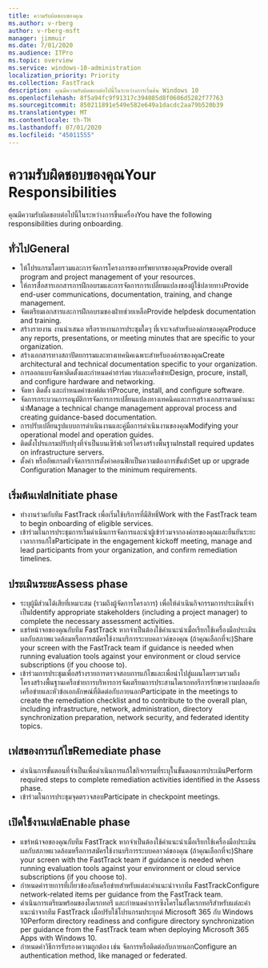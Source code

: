 ```yaml
---
title: ความรับผิดชอบของคุณ
ms.author: v-rberg
author: v-rberg-msft
manager: jimmuir
ms.date: 7/01/2020
ms.audience: ITPro
ms.topic: overview
ms.service: windows-10-administration
localization_priority: Priority
ms.collection: FastTrack
description: คุณมีความรับผิดชอบต่อไปนี้ในระหว่างการเริ่มต้น Windows 10
ms.openlocfilehash: 8f5a94fc9f91317c394085d8f0606d5282f77763
ms.sourcegitcommit: 850211891e549e582e649a1dacdc2aa79b520b39
ms.translationtype: MT
ms.contentlocale: th-TH
ms.lasthandoff: 07/01/2020
ms.locfileid: "45011555"
---
```

# <a name="your-responsibilities"></a><span data-ttu-id="72ac1-103">ความรับผิดชอบของคุณ</span><span class="sxs-lookup"><span data-stu-id="72ac1-103">Your Responsibilities</span></span>

<span data-ttu-id="72ac1-104">คุณมีความรับผิดชอบต่อไปนี้ในระหว่างการขึ้นเครื่อง</span><span class="sxs-lookup"><span data-stu-id="72ac1-104">You have the following responsibilities during onboarding.</span></span>

## <a name="general"></a><span data-ttu-id="72ac1-105">ทั่วไป</span><span class="sxs-lookup"><span data-stu-id="72ac1-105">General</span></span>

- <span data-ttu-id="72ac1-106">ให้โปรแกรมโดยรวมและการจัดการโครงการของทรัพยากรของคุณ</span><span class="sxs-lookup"><span data-stu-id="72ac1-106">Provide overall program and project management of your resources.</span></span>
- <span data-ttu-id="72ac1-107">ให้การสื่อสารเอกสารการฝึกอบรมและการจัดการการเปลี่ยนแปลงของผู้ใช้ปลายทาง</span><span class="sxs-lookup"><span data-stu-id="72ac1-107">Provide end-user communications, documentation, training, and change management.</span></span>
- <span data-ttu-id="72ac1-108">จัดเตรียมเอกสารและการฝึกอบรมของฝ่ายช่วยเหลือ</span><span class="sxs-lookup"><span data-stu-id="72ac1-108">Provide helpdesk documentation and training.</span></span>
- <span data-ttu-id="72ac1-109">สร้างรายงาน งานนําเสนอ หรือรายงานการประชุมใดๆ ที่เจาะจงสําหรับองค์กรของคุณ</span><span class="sxs-lookup"><span data-stu-id="72ac1-109">Produce any reports, presentations, or meeting minutes that are specific to your organization.</span></span>
- <span data-ttu-id="72ac1-110">สร้างเอกสารทางสถาปัตยกรรมและทางเทคนิคเฉพาะสําหรับองค์กรของคุณ</span><span class="sxs-lookup"><span data-stu-id="72ac1-110">Create architectural and technical documentation specific to your organization.</span></span>
- <span data-ttu-id="72ac1-111">การออกแบบจัดหาติดตั้งและกําหนดค่าฮาร์ดแวร์และเครือข่าย</span><span class="sxs-lookup"><span data-stu-id="72ac1-111">Design, procure, install, and configure hardware and networking.</span></span>
- <span data-ttu-id="72ac1-112">จัดหา ติดตั้ง และกําหนดค่าซอฟต์แวร์</span><span class="sxs-lookup"><span data-stu-id="72ac1-112">Procure, install, and configure software.</span></span>
- <span data-ttu-id="72ac1-113">จัดการกระบวนการอนุมัติการจัดการการเปลี่ยนแปลงทางเทคนิคและการสร้างเอกสารตามคําแนะนํา</span><span class="sxs-lookup"><span data-stu-id="72ac1-113">Manage a technical change management approval process and creating guidance-based documentation.</span></span>
- <span data-ttu-id="72ac1-114">การปรับเปลี่ยนรูปแบบการดําเนินงานและคู่มือการดําเนินงานของคุณ</span><span class="sxs-lookup"><span data-stu-id="72ac1-114">Modifying your operational model and operation guides.</span></span>
- <span data-ttu-id="72ac1-115">ติดตั้งโปรแกรมปรับปรุงที่จําเป็นบนเซิร์ฟเวอร์โครงสร้างพื้นฐาน</span><span class="sxs-lookup"><span data-stu-id="72ac1-115">Install required updates on infrastructure servers.</span></span>
- <span data-ttu-id="72ac1-116">ตั้งค่า หรืออัพเกรดตัวจัดการการตั้งค่าคอนฟิกเป็นความต้องการขั้นต่ํา</span><span class="sxs-lookup"><span data-stu-id="72ac1-116">Set up or upgrade Configuration Manager to the minimum requirements.</span></span>

## <a name="initiate-phase"></a><span data-ttu-id="72ac1-117">เริ่มต้นเฟส</span><span class="sxs-lookup"><span data-stu-id="72ac1-117">Initiate phase</span></span>

- <span data-ttu-id="72ac1-118">ทํางานร่วมกับทีม FastTrack เพื่อเริ่มใช้บริการที่มีสิทธิ์</span><span class="sxs-lookup"><span data-stu-id="72ac1-118">Work with the FastTrack team to begin onboarding of eligible services.</span></span>
- <span data-ttu-id="72ac1-119">เข้าร่วมในการประชุมการเริ่มดําเนินการจัดการและนําผู้เข้าร่วมจากองค์กรของคุณและยืนยันระยะเวลาการแก้ไข</span><span class="sxs-lookup"><span data-stu-id="72ac1-119">Participate in the engagement kickoff meeting, manage and lead participants from your organization, and confirm remediation timelines.</span></span>

## <a name="assess-phase"></a><span data-ttu-id="72ac1-120">ประเมินระยะ</span><span class="sxs-lookup"><span data-stu-id="72ac1-120">Assess phase</span></span>

- <span data-ttu-id="72ac1-121">ระบุผู้มีส่วนได้เสียที่เหมาะสม (รวมถึงผู้จัดการโครงการ) เพื่อให้ดําเนินกิจกรรมการประเมินที่จําเป็น</span><span class="sxs-lookup"><span data-stu-id="72ac1-121">Identify appropriate stakeholders (including a project manager) to complete the necessary assessment activities.</span></span>
- <span data-ttu-id="72ac1-122">แชร์หน้าจอของคุณกับทีม FastTrack หากจําเป็นต้องใช้คําแนะนําเมื่อเรียกใช้เครื่องมือประเมินผลกับสภาพแวดล้อมหรือการสมัครใช้งานบริการระบบคลาวด์ของคุณ (ถ้าคุณเลือกที่จะ)</span><span class="sxs-lookup"><span data-stu-id="72ac1-122">Share your screen with the FastTrack team if guidance is needed when running evaluation tools against your environment or cloud service subscriptions (if you choose to).</span></span>
- <span data-ttu-id="72ac1-123">เข้าร่วมการประชุมเพื่อสร้างรายการตรวจสอบการแก้ไขและเพื่อนําไปสู่แผนโดยรวมรวมถึงโครงสร้างพื้นฐานเครือข่ายการบริหารการจัดเตรียมการประสานไดเรกทอรีการรักษาความปลอดภัยเครือข่ายและหัวข้อเอกลักษณ์ที่ติดต่อกับภายนอก</span><span class="sxs-lookup"><span data-stu-id="72ac1-123">Participate in the meetings to create the remediation checklist and to contribute to the overall plan, including infrastructure, network, administration, directory synchronization preparation, network security, and federated identity topics.</span></span>

## <a name="remediate-phase"></a><span data-ttu-id="72ac1-124">เฟสของการแก้ไข</span><span class="sxs-lookup"><span data-stu-id="72ac1-124">Remediate phase</span></span>

- <span data-ttu-id="72ac1-125">ดําเนินการขั้นตอนที่จําเป็นเพื่อดําเนินการแก้ไขกิจกรรมที่ระบุในขั้นตอนการประเมิน</span><span class="sxs-lookup"><span data-stu-id="72ac1-125">Perform required steps to complete remediation activities identified in the Assess phase.</span></span>
- <span data-ttu-id="72ac1-126">เข้าร่วมในการประชุมจุดตรวจสอบ</span><span class="sxs-lookup"><span data-stu-id="72ac1-126">Participate in checkpoint meetings.</span></span>

## <a name="enable-phase"></a><span data-ttu-id="72ac1-127">เปิดใช้งานเฟส</span><span class="sxs-lookup"><span data-stu-id="72ac1-127">Enable phase</span></span>

- <span data-ttu-id="72ac1-128">แชร์หน้าจอของคุณกับทีม FastTrack หากจําเป็นต้องใช้คําแนะนําเมื่อเรียกใช้เครื่องมือประเมินผลกับสภาพแวดล้อมหรือการสมัครใช้งานบริการระบบคลาวด์ของคุณ (ถ้าคุณเลือกที่จะ)</span><span class="sxs-lookup"><span data-stu-id="72ac1-128">Share your screen with the FastTrack team if guidance is needed when running evaluation tools against your environment or cloud service subscriptions (if you choose to).</span></span>
- <span data-ttu-id="72ac1-129">กําหนดค่ารายการที่เกี่ยวข้องกับเครือข่ายสําหรับแต่ละคําแนะนําจากทีม FastTrack</span><span class="sxs-lookup"><span data-stu-id="72ac1-129">Configure network-related items per guidance from the FastTrack team.</span></span>
- <span data-ttu-id="72ac1-130">ดําเนินการเตรียมพร้อมของไดเรกทอรี และกําหนดค่าการซิงโครไนส์ไดเรกทอรีสําหรับแต่ละคําแนะนําจากทีม FastTrack เมื่อปรับใช้โปรแกรมประยุกต์ Microsoft 365 กับ Windows 10</span><span class="sxs-lookup"><span data-stu-id="72ac1-130">Perform directory readiness and configure directory synchronization per guidance from the FastTrack team when deploying Microsoft 365 Apps with Windows 10.</span></span>
- <span data-ttu-id="72ac1-131">กําหนดค่าวิธีการรับรองความถูกต้อง เช่น จัดการหรือติดต่อกับภายนอก</span><span class="sxs-lookup"><span data-stu-id="72ac1-131">Configure an authentication method, like managed or federated.</span></span>

